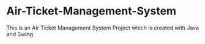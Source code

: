 # Air-Ticket-Management-System
This is an Air Ticket Management System Project which is created with Java and Swing
